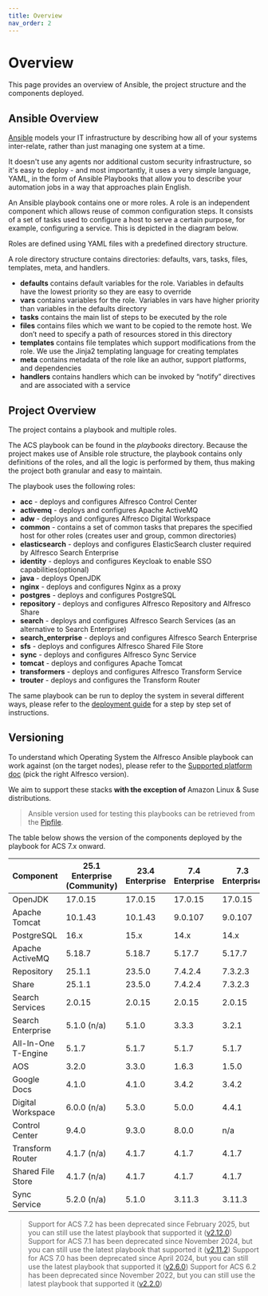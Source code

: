 ```yaml
---
title: Overview
nav_order: 2
---
```


# Overview

This page provides an overview of Ansible, the project structure and the components deployed.

## Ansible Overview

[Ansible](https://www.ansible.com/overview/how-ansible-works) models your IT
infrastructure by describing how all of your systems inter-relate, rather than
just managing one system at a time.

It doesn't use any agents nor additional custom security infrastructure, so it's
easy to deploy - and most importantly, it uses a very simple language, YAML, in
the form of Ansible Playbooks that allow you to describe your automation jobs in
a way that approaches plain English.

An Ansible playbook contains one or more roles. A role is an independent
component which allows reuse of common configuration steps. It consists of a set
of tasks used to configure a host to serve a certain purpose, for example,
configuring a service. This is depicted in the diagram below.

Roles are defined using YAML files with a predefined directory structure.

A role directory structure contains directories: defaults, vars, tasks, files,
templates, meta, and handlers.

* **defaults** contains default variables for the role. Variables in defaults
  have the lowest priority so they are easy to override
* **vars** contains variables for the role. Variables in vars have higher priority than variables in the defaults directory
* **tasks** contains the main list of steps to be executed by the role
* **files** contains files which we want to be copied to the remote host. We don’t need to specify a path of resources stored in this directory
* **templates** contains file templates which support modifications from the role. We use the Jinja2 templating language for creating templates
* **meta** contains metadata of the role like an author, support platforms, and dependencies
* **handlers** contains handlers which can be invoked by “notify” directives and are associated with a service

## Project Overview

The project contains a playbook and multiple roles.

The ACS playbook can be found in the _playbooks_ directory. Because the project
makes use of Ansible role structure, the playbook contains only definitions of
the roles, and all the logic is performed by them, thus making the project both
granular and easy to maintain.

The playbook uses the following roles:

* **acc** - deploys and configures Alfresco Control Center
* **activemq** - deploys and configures Apache ActiveMQ
* **adw** - deploys and configures Alfresco Digital Workspace
* **common** - contains a set of common tasks that prepares the specified host
  for other roles (creates user and group, common directories)
* **elasticsearch** - deploys and configures ElasticSearch cluster required by
  Alfresco Search Enterprise
* **identity** - deploys and configures Keycloak to enable SSO
  capabilities(optional)
* **java** - deploys OpenJDK
* **nginx** - deploys and configures Nginx as a proxy
* **postgres** - deploys and configures PostgreSQL
* **repository** - deploys and configures Alfresco Repository and Alfresco Share
* **search** - deploys and configures Alfresco Search Services (as
  an alternative to Search Enterprise)
* **search_enterprise** - deploys and configures Alfresco Search Enterprise
* **sfs** - deploys and configures Alfresco Shared File Store
* **sync** - deploys and configures Alfresco Sync Service
* **tomcat** - deploys and configures Apache Tomcat
* **transformers** - deploys and configures Alfresco Transform Service
* **trouter** - deploys and configures the Transform Router

The same playbook can be run to deploy the system in several different ways,
please refer to the [deployment guide](./deployment-guide.md) for a step by step
set of instructions.

## Versioning

To understand which Operating System the Alfresco Ansible playbook can work
against (on the target nodes), please refer to the [Supported platform
doc][support] (pick the right
Alfresco version).

We aim to support these stacks **with the exception of** Amazon Linux & Suse
distributions.

> Ansible version used for testing this playbooks can be retrieved from the
> [Pipfile](https://github.com/Alfresco/alfresco-ansible-deployment/blob/master/Pipfile).

The table below shows the version of the components deployed by the playbook for
ACS 7.x onward.

| Component           | 25.1 Enterprise (Community) | 23.4 Enterprise | 7.4 Enterprise | 7.3 Enterprise |
| ------------------- | --------------------------- | --------------- | -------------- | -------------- |
| OpenJDK             | 17.0.15                     | 17.0.15         | 17.0.15        | 17.0.15        |
| Apache Tomcat       | 10.1.43                     | 10.1.43         | 9.0.107        | 9.0.107        |
| PostgreSQL          | 16.x                        | 15.x            | 14.x           | 14.x           |
| Apache ActiveMQ     | 5.18.7                      | 5.18.7          | 5.17.7         | 5.17.7         |
| Repository          | 25.1.1                      | 23.5.0          | 7.4.2.4        | 7.3.2.3        |
| Share               | 25.1.1                      | 23.5.0          | 7.4.2.4        | 7.3.2.3        |
| Search Services     | 2.0.15                      | 2.0.15          | 2.0.15         | 2.0.15         |
| Search Enterprise   | 5.1.0  (n/a)                | 5.1.0           | 3.3.3          | 3.2.1          |
| All-In-One T-Engine | 5.1.7                       | 5.1.7           | 5.1.7          | 5.1.7          |
| AOS                 | 3.2.0                       | 3.3.0           | 1.6.3          | 1.5.0          |
| Google Docs         | 4.1.0                       | 4.1.0           | 3.4.2          | 3.4.2          |
| Digital Workspace   | 6.0.0 (n/a)                 | 5.3.0           | 5.0.0          | 4.4.1          |
| Control Center      | 9.4.0                       | 9.3.0           | 8.0.0          | n/a            |
| Transform Router    | 4.1.7 (n/a)                 | 4.1.7           | 4.1.7          | 4.1.7          |
| Shared File Store   | 4.1.7 (n/a)                 | 4.1.7           | 4.1.7          | 4.1.7          |
| Sync Service        | 5.2.0 (n/a)                 | 5.1.0           | 3.11.3         | 3.11.3         |

> Support for ACS 7.2 has been deprecated since February 2025, but you can still use the latest playbook that supported it ([v2.12.0](https://github.com/Alfresco/alfresco-ansible-deployment/releases/tag/v2.12.0))
> Support for ACS 7.1 has been deprecated since November 2024, but you can still use the latest playbook that supported it ([v2.11.2](https://github.com/Alfresco/alfresco-ansible-deployment/releases/tag/v2.11.2))
> Support for ACS 7.0 has been deprecated since April 2024, but you can still use the latest playbook that supported it ([v2.6.0](https://github.com/Alfresco/alfresco-ansible-deployment/releases/tag/v2.6.0))
> Support for ACS 6.2 has been deprecated since November 2022, but you can still use the latest playbook that supported it ([v2.2.0](https://github.com/Alfresco/alfresco-ansible-deployment/releases/tag/v2.2.0))

[support]: https://support.hyland.com/r/Alfresco/Alfresco-Content-Services/25.1/Alfresco-Content-Services/Supported-Platforms
